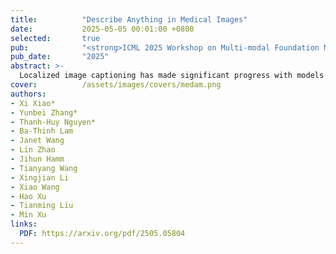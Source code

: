 ```yaml
---
title:          "Describe Anything in Medical Images"
date:           2025-05-05 00:01:00 +0800
selected:       true
pub:            "<strong>ICML 2025 Workshop on Multi-modal Foundation Models and Large Language Models for Life Sciences</strong>"
pub_date:       "2025"
abstract: >-
  Localized image captioning has made significant progress with models like the Describe Anything Model (DAM), which can generate detailed region-specific descriptions without explicit region-text supervision. However, such capabilities have yet to be widely applied to specialized domains like medical imaging, where diagnostic interpretation relies on subtle regional findings rather than global understanding. To mitigate this gap, we propose MedDAM, the first comprehensive framework leveraging large vision-language models for region-specific captioning in medical images.
cover:          /assets/images/covers/medam.png
authors:
- Xi Xiao*
- Yunbei Zhang*
- Thanh-Huy Nguyen*
- Ba-Thinh Lam
- Janet Wang
- Lin Zhao
- Jihun Hamm
- Tianyang Wang
- Xingjian Li
- Xiao Wang
- Hao Xu
- Tianming Liu
- Min Xu
links:
  PDF: https://arxiv.org/pdf/2505.05804
---
```

